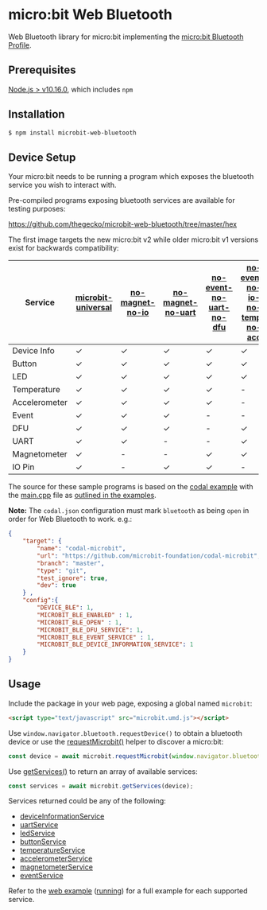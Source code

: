 # micro:bit Web Bluetooth

Web Bluetooth library for micro:bit implementing the [micro:bit Bluetooth Profile](https://lancaster-university.github.io/microbit-docs/resources/bluetooth/bluetooth_profile.html).

## Prerequisites

[Node.js > v10.16.0](https://nodejs.org), which includes `npm`

## Installation

```bash
$ npm install microbit-web-bluetooth
```

## Device Setup

Your micro:bit needs to be running a program which exposes the bluetooth service you wish to interact with. 

Pre-compiled programs exposing bluetooth services are available for testing purposes:

https://github.com/thegecko/microbit-web-bluetooth/tree/master/hex

The first image targets the new micro:bit v2 while older micro:bit v1 versions exist for backwards compatibility:

|Service|[microbit-universal](https://github.com/thegecko/microbit-web-bluetooth/blob/master/hex/ble-open-microbit-universal.hex)|[no-magnet-no-io](https://github.com/thegecko/microbit-web-bluetooth/blob/master/hex/ble-open-no-magnet-no-io.hex)|[no-magnet-no-uart](https://github.com/thegecko/microbit-web-bluetooth/blob/master/hex/ble-open-no-magnet-no-uart.hex)|[no-event-no-uart-no-dfu](https://github.com/thegecko/microbit-web-bluetooth/blob/master/hex/ble-open-no-event-no-uart-no-dfu.hex)|[no-event-no-io-no-temp-no-acc](https://github.com/thegecko/microbit-web-bluetooth/blob/master/hex/ble-open-no-event-no-io-no-temp-no-acc.hex)|
|---|---|---|---|---|---|
|Device Info|✓|✓|✓|✓|✓|
|Button|✓|✓|✓|✓|✓|
|LED|✓|✓|✓|✓|✓|
|Temperature|✓|✓|✓|✓|-|
|Accelerometer|✓|✓|✓|✓|-|
|Event|✓|✓|✓|-|-|
|DFU|✓|✓|✓|-|✓|
|UART|✓|✓|-|-|✓|
|Magnetometer|✓|-|-|✓|✓|
|IO Pin|✓|-|✓|✓|-|

The source for these sample programs is based on the [codal example](https://github.com/lancaster-university/microbit-v2-samples/) with the [main.cpp](https://github.com/thegecko/microbit-web-bluetooth/blob/master/examples/main.cpp) file as [outlined in the examples](https://github.com/thegecko/microbit-web-bluetooth/blob/master/examples).

__Note:__ The `codal.json` configuration must mark `bluetooth` as being `open` in order for Web Bluetooth to work. e.g.:

```json
{
    "target": {
        "name": "codal-microbit",
        "url": "https://github.com/microbit-foundation/codal-microbit",
        "branch": "master",
        "type": "git",
        "test_ignore": true,
        "dev": true
    } ,
    "config":{
        "DEVICE_BLE": 1,
        "MICROBIT_BLE_ENABLED" : 1,
        "MICROBIT_BLE_OPEN" : 1,
        "MICROBIT_BLE_DFU_SERVICE": 1,
        "MICROBIT_BLE_EVENT_SERVICE" : 1,
        "MICROBIT_BLE_DEVICE_INFORMATION_SERVICE": 1
    }
}
```

## Usage

Include the package in your web page, exposing a global named `microbit`:

```html
<script type="text/javascript" src="microbit.umd.js"></script>
```

Use `window.navigator.bluetooth.requestDevice()` to obtain a bluetooth device or use the [requestMicrobit()](globals.html#requestmicrobit) helper to discover a micro:bit:

```javascript
const device = await microbit.requestMicrobit(window.navigator.bluetooth);
```

Use [getServices()](globals.html#getservices) to return an array of available services:

```javascript
const services = await microbit.getServices(device);
```

Services returned could be any of the following:

- [deviceInformationService](classes/deviceinformationservice.html)
- [uartService](classes/uartservice.html)
- [ledService](classes/ledservice.html)
- [buttonService](classes/buttonservice.html)
- [temperatureService](classes/temperatureservice.html)
- [accelerometerService](classes/accelerometerservice.html)
- [magnetometerService](classes/magnetometerservice.html)
- [eventService](classes/eventservice.html)

Refer to the [web example](https://github.com/thegecko/microbit-web-bluetooth/blob/master/examples/index.html) ([running](https://thegecko.github.io/microbit-web-bluetooth/examples/index.html)) for a full example for each supported service.
